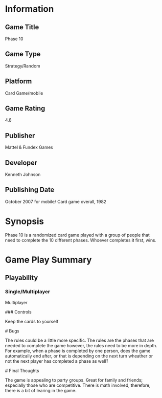 # Information
## Game Title
Phase 10
## Game Type
Strategy/Random
## Platform
Card Game/mobile
## Game Rating
4.8  
## Publisher
Mattel & Fundex Games
## Developer
Kenneth Johnson
## Publishing Date
October 2007  for mobile/ Card game overall, 1982
# Synopsis
<p>Phase 10 is a randomized card game played with a group of people that need to complete the 10 different phases. 
Whoever completes it first, wins.</p>

# Game Play Summary
## Playability

### Single/Multiplayer
<p> Multiplayer </p>
### Controls
<p> Keep the cards to yourself </p>
# Bugs
<p> The rules could be a little more specific. The rules are the phases that are needed to complete the game
however, the rules need to be more in depth.
For example, when a phase is completed by one person, does the game automatically end after, or that is depending on the next turn wheather 
or not the next player has completed a phase as well?</p>
# Final Thoughts
<p> The game is appealing to party groups.
Great for family and friends; especially those who are competitive. There is math involved, 
therefore, there is a bit of learing in the game. </p>
